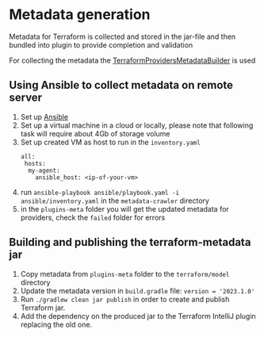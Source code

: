 # Metadata generation

Metadata for Terraform is collected and stored in the jar-file and then bundled into plugin to provide completion and validation

For collecting the metadata the [TerraformProvidersMetadataBuilder](ls-schemas-extractor/src/TerraformProvidersMetadataBuilder.kt)
is used

## Using Ansible to collect metadata on remote server

1. Set up [Ansible](https://docs.ansible.com/ansible/latest/installation_guide/intro_installation.html)
2. Set up a virtual machine in a cloud or locally, please note that following task will require about 4Gb of storage volume
3. Set up created VM as host to run in the `inventory.yaml`
    ``` 
    all:
     hosts:
      my-agent:
        ansible_host: <ip-of-your-vm>
    ```
4. run `ansible-playbook ansible/playbook.yaml -i ansible/inventory.yaml` in the `metadata-crawler` directory
5. in the `plugins-meta` folder you will get the updated metadata for providers, check the `failed` folder for errors

## Building and publishing the terraform-metadata jar

1. Copy metadata from `plugins-meta` folder to the `terraform/model` directory
2. Update the metadata version in `build.gradle` file: `version = '2023.1.0'`
3. Run `./gradlew clean jar publish` in order to create and publish Terraform jar.
4. Add the dependency on the produced jar to the Terraform IntelliJ plugin replacing the old one.